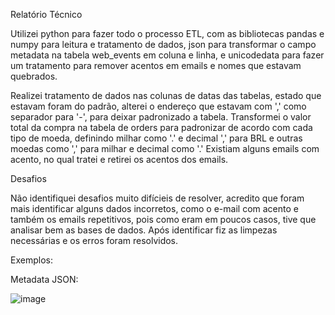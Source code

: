 Relatório Técnico

Utilizei python para fazer todo o processo ETL, com as bibliotecas pandas e numpy
para leitura e tratamento de dados, json para transformar o campo metadata na tabela web_events
em coluna e linha, e unicodedata para fazer um tratamento para remover acentos em emails e nomes 
que estavam quebrados.

Realizei tratamento de dados nas colunas de datas das tabelas, estado que estavam foram do padrão,
alterei o endereço que estavam com ',' como separador para '-', para deixar padronizado a tabela.
Transformei o valor total da compra na tabela de orders para padronizar de acordo com cada tipo de moeda,
definindo milhar como '.' e decimal ',' para BRL e outras moedas como ',' para milhar e decimal como '.'
Existiam alguns emails com acento, no qual tratei e retirei os acentos dos emails.

Desafios

Não identifiquei desafios muito difícieis de resolver, acredito que foram mais identificar alguns
dados incorretos, como o e-mail com acento e também os emails repetitivos, pois como eram em poucos 
casos, tive que analisar bem as bases de dados.
Após identificar fiz as limpezas necessárias e os erros foram resolvidos.

Exemplos:

Metadata JSON:

![image](https://github.com/user-attachments/assets/50b62526-7590-4e45-95db-61b9d78c640b)
